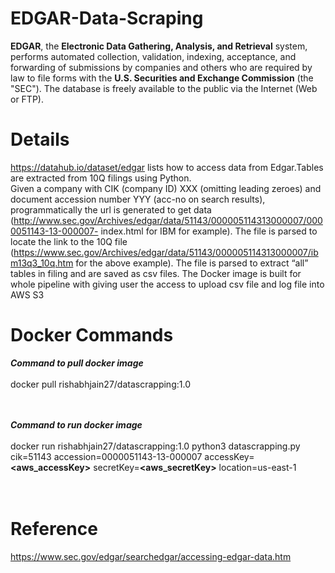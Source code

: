 # EDGAR-Data-Scraping

**EDGAR**, the **Electronic Data Gathering, Analysis, and Retrieval** system, performs automated collection, validation, indexing, acceptance, and forwarding of submissions by companies and others who are required by law to file forms with the **U.S. Securities and Exchange Commission** (the "SEC"). The database is freely available to the public via the Internet (Web or FTP).

# Details
https://datahub.io/dataset/edgar lists how to access data from Edgar.Tables are extracted from 10Q filings using Python.<br>
Given a company with CIK (company ID) XXX (omitting leading zeroes) and document accession
number YYY (acc-no on search results), programmatically the url is generated to get data
(http://www.sec.gov/Archives/edgar/data/51143/000005114313000007/0000051143-13-000007-
index.html for IBM for example). The file is parsed to locate the link to the 10Q file
(https://www.sec.gov/Archives/edgar/data/51143/000005114313000007/ibm13q3_10q.htm for the
above example). The file is parsed to extract “all” tables in filing and are saved as csv files.
The Docker image is built for whole pipeline with giving user the access to upload csv file and log file into AWS S3

# Docker Commands

**_Command to pull docker image_**<br><br>
docker pull rishabhjain27/datascrapping:1.0<br><br><br>

**_Command to run docker image_**<br><br>
docker run rishabhjain27/datascrapping:1.0 python3 datascrapping.py cik=51143 accession=0000051143-13-000007 accessKey=**<aws_accessKey>** secretKey=**<aws_secretKey>** location=us-east-1
<br><br><br>

# Reference

https://www.sec.gov/edgar/searchedgar/accessing-edgar-data.htm

